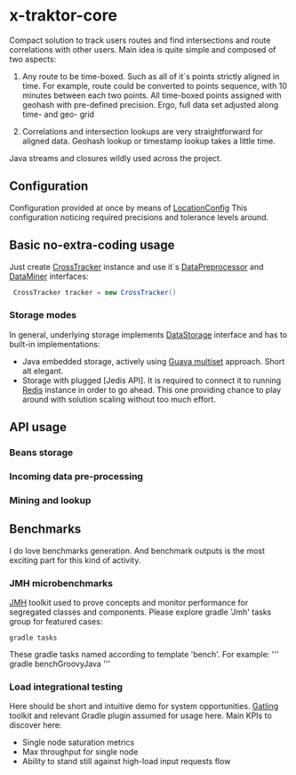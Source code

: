 # x-traktor-core
Compact solution to track users routes and find intersections and route 
correlations with other users. Main idea is quite simple and composed of 
two aspects:

1. Any route to be time-boxed. Such as all of it`s points strictly 
aligned in time. For example, route could be converted to points 
sequence, with 10 minutes between each two points. All time-boxed
points assigned with geohash with pre-defined precision. Ergo, full
data set adjusted along time- and geo- grid

2. Correlations and intersection lookups are very straightforward for 
aligned data. Geohash lookup or timestamp lookup takes a little time.

Java streams and closures wildly used across the project. 

## Configuration
Configuration provided at once by means of [LocationConfig](/src/main/groovy/org/xtraktor/location/LocationConfig.groovy)
This configuration noticing required precisions and tolerance levels
around.

## Basic no-extra-coding usage
Just create [CrossTracker]() instance and use it`s [DataPreprocessor]() 
and [DataMiner]() interfaces:
```java
 CrossTracker tracker = new CrossTracker()
```

### Storage modes
In general, underlying storage implements [DataStorage]() interface and
has to built-in implementations:
 * Java embedded storage, actively using [Guava multiset]() approach. Short
 alt elegant.
 * Storage with plugged [Jedis API]. It is required to connect it to 
 running [Redis]() instance in order to go ahead. This one providing 
 chance to play around with solution scaling without too much effort.
 
## API usage
### Beans storage
### Incoming data pre-processing
### Mining and lookup
## Benchmarks
I do love benchmarks generation. And benchmark outputs is the most 
exciting part for this kind of activity.

### JMH microbenchmarks
[JMH]() toolkit used to prove concepts and monitor performance for 
segregated classes and components. Please explore gradle 'Jmh' tasks
group for featured cases:
```
gradle tasks
```
These gradle tasks named according to template 'bench<WhichAspectMeasured>'.
For example:
'''
gradle benchGroovyJava
'''

### Load integrational testing
Here should be short and intuitive demo for system opportunities. 
[Gatling]() toolkit and relevant Gradle plugin assumed for usage here.
Main KPIs to discover here:
 * Single node saturation metrics
 * Max throughput for single node
 * Ability to stand still against high-load input requests flow